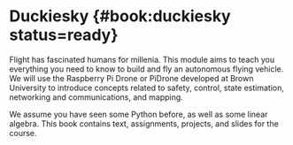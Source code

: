 # Duckiesky {#book:duckiesky status=ready}

Flight has fascinated humans for millenia.  This module aims to teach
you everything you need to know to build and fly an autonomous flying
vehicle.  We will use the Raspberry Pi Drone or PiDrone developed at
Brown University[](#bib:pidrone18) to introduce concepts related to
safety, control, state estimation, networking and communications, and
mapping.

We assume you have seen some Python before, as well as some linear
algebra.  This book contains text, assignments, projects, and slides
for the course.


